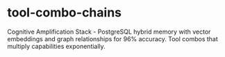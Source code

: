 # tool-combo-chains
Cognitive Amplification Stack - PostgreSQL hybrid memory with vector embeddings and graph relationships for 96% accuracy. Tool combos that multiply capabilities exponentially.
